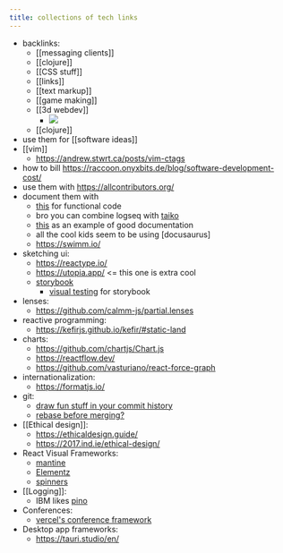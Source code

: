 ```yaml
---
title: collections of tech links
---
```


- backlinks:
	- [[messaging clients]]
	- [[clojure]]
	- [[CSS stuff]]
	- [[links]]
	- [[text markup]]
	- [[game making]]
	- [[3d webdev]]
		- <img src="/earth.jpeg" loading="lazy">
	- [[clojure]]
- use them for [[software ideas]]
- [[vim]]
	- https://andrew.stwrt.ca/posts/vim-ctags
- how to bill https://raccoon.onyxbits.de/blog/software-development-cost/
- use them with https://allcontributors.org/
- document them with
	- [this](https://github.com/JesterXL/hm-doc) for functional code
	- bro you can combine logseq with [taiko](https://github.com/getgauge/taiko)
	- [this](https://stripe.com/docs/webhooks/integration-builder) as an example of good documentation
	- all the cool kids seem to be using [docusaurus]
	- https://swimm.io/
- sketching ui:
	- https://reactype.io/
	- https://utopia.app/ <= this one is extra cool
	- [storybook](https://storybook.js.org/)
		- [visual testing](https://www.chromatic.com/) for storybook
- lenses:
	- https://github.com/calmm-js/partial.lenses
- reactive programming:
	- https://kefirjs.github.io/kefir/#static-land
- charts:
	- https://github.com/chartjs/Chart.js
	- https://reactflow.dev/
	- https://github.com/vasturiano/react-force-graph
- internationalization:
	- https://formatjs.io/
- git:
	- [draw fun stuff in your commit history](https://github.com/gelstudios/gitfiti)
	- [rebase before merging?](https://www.atlassian.com/git/tutorials/rewriting-history/git-rebase)
- [[Ethical design]]:
	- https://ethicaldesign.guide/
	- https://2017.ind.ie/ethical-design/
- React Visual Frameworks:
	- [mantine](https://mantine.dev/guides/dark-theme/)
	- [Elementz](https://elementz.style/#!/Components)
	- [spinners](https://github.com/mhnpd/react-loader-spinner)
- [[Logging]]:
	- IBM likes [pino](https://github.com/pinojs/pino)
- Conferences:
	- [vercel's conference framework](https://github.com/vercel/virtual-event-starter-kit)
- Desktop app frameworks:
	- https://tauri.studio/en/